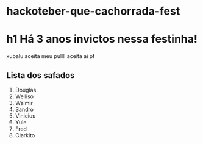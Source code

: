 # hackoteber-que-cachorrada-fest
# h1 Há 3 anos invictos nessa festinha!
xubalu
aceita meu pullll
aceita ai pf

## Lista dos safados
1. Douglas
2. Welliso
3. Walmir
4. Sandro
5. Vinicius
6. Yule
7. Fred
8. Clarkito
